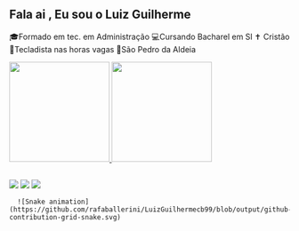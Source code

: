 ## Fala ai , Eu sou o Luiz Guilherme 

🎓Formado em tec. em Administração 
💻Cursando Bacharel em SI
✝ Cristão
🎹Tecladista nas horas vagas
📍São Pedro da Aldeia

<div>
  <a href="https://github.com/Luizguilhermecb99">
  <img height="180em" src="https://github-readme-stats.vercel.app/api?username=LuizGuilhermecb99&show_icons=true&theme=tokyonight&include_all_commits=true&count_private=true"/>
  <img height="180em" src="https://github-readme-stats.vercel.app/api/top-langs/?username=LuizGuilhermecb99&layout=compact&langs_count=7&theme=tokyonight"/>
</div>

##

  <div>
     <a href="https://instagram.com/luiz_guilh3rme" target="_blank"><img src="https://img.shields.io/badge/-Instagram-%23E4405F?style=for-the-badge&logo=instagram&logoColor=white" target="_blank"></a>
    <a href = "mailto:luizguilhermecb99@gmail.com"><img src="https://img.shields.io/badge/-Gmail-%23333?style=for-the-badge&logo=gmail&logoColor=white" target="_blank"></a>
  <a href="https://www.linkedin.com/in/luiz-guilherme-a7805220a" target="_blank"><img src="https://img.shields.io/badge/-LinkedIn-%230077B5?style=for-the-badge&logo=linkedin&logoColor=white" target="_blank"></a> 
   </div>
     
      ![Snake animation](https://github.com/rafaballerini/LuizGuilhermecb99/blob/output/github-contribution-grid-snake.svg)
  


